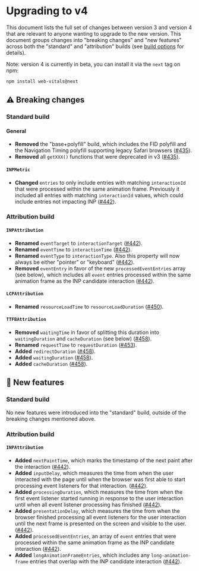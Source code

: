 # Upgrading to v4

This document lists the full set of changes between version 3 and version 4 that are relevant to anyone wanting to upgrade to the new version. This document groups changes into "breaking changes" and "new features" across both the "standard" and "attribution" builds (see [build options](/#build-options) for details).

Note: version 4 is currently in beta, you can install it via the `next` tag on npm:

```sh
npm install web-vitals@next
```

## ⚠️ Breaking changes

### Standard build

#### General

- **Removed** the "base+polyfill" build, which includes the FID polyfill and the Navigation Timing polyfill supporting legacy Safari browsers ([#435](https://github.com/GoogleChrome/web-vitals/pull/435)).
- **Removed** all `getXXX()` functions that were deprecated in v3 ([#435](https://github.com/GoogleChrome/web-vitals/pull/435)).

#### `INPMetric`

- **Changed** `entries` to only include entries with matching `interactionId` that were processed within the same animation frame. Previously it included all entries with matching `interactionId` values, which could include entries not impacting INP ([#442](https://github.com/GoogleChrome/web-vitals/pull/442)).

### Attribution build

#### `INPAttribution`

- **Renamed** `eventTarget` to `interactionTarget` ([#442](https://github.com/GoogleChrome/web-vitals/pull/442)).
- **Renamed** `eventTime` to `interactionTime` ([#442](https://github.com/GoogleChrome/web-vitals/pull/442)).
- **Renamed** `eventType` to `interactionType`. Also this property will now always be either "pointer" or "keyboard" ([#442](https://github.com/GoogleChrome/web-vitals/pull/442)).
- **Removed** `eventEntry` in favor of the new `processedEventEntries` array (see below), which includes all `event` entries processed within the same animation frame as the INP candidate interaction ([#442](https://github.com/GoogleChrome/web-vitals/pull/442)).

#### `LCPAttribution`

- **Renamed** `resourceLoadTime` to `resourceLoadDuration` ([#450](https://github.com/GoogleChrome/web-vitals/pull/450)).

#### `TTFBAttribution`

- **Removed** `waitingTime` in favor of splitting this duration into `waitingDuration` and `cacheDuration` (see below) ([#458](https://github.com/GoogleChrome/web-vitals/pull/458)).
- **Renamed** `requestTime` to `requestDuration` ([#453](https://github.com/GoogleChrome/web-vitals/pull/453)).
- **Added** `redirectDuration` ([#458](https://github.com/GoogleChrome/web-vitals/pull/458)).
- **Added** `waitingDuration` ([#458](https://github.com/GoogleChrome/web-vitals/pull/458)).
- **Added** `cacheDuration` ([#458](https://github.com/GoogleChrome/web-vitals/pull/458)).

## 🚀 New features

### Standard build

No new features were introduced into the "standard" build, outside of the breaking changes mentioned above.

### Attribution build

#### `INPAttribution`

- **Added** `nextPaintTime`, which marks the timestamp of the next paint after the interaction ([#442](https://github.com/GoogleChrome/web-vitals/pull/442)).
- **Added** `inputDelay`, which measures the time from when the user interacted with the page until when the browser was first able to start processing event listeners for that interaction. ([#442](https://github.com/GoogleChrome/web-vitals/pull/442)).
- **Added** `processingDuration`, which measures the time from when the first event listener started running in response to the user interaction until when all event listener processing has finished ([#442](https://github.com/GoogleChrome/web-vitals/pull/442)).
- **Added** `presentationDelay`, which measures the time from when the browser finished processing all event listeners for the user interaction until the next frame is presented on the screen and visible to the user. ([#442](https://github.com/GoogleChrome/web-vitals/pull/442)).
- **Added** `processedEventEntries`, an array of `event` entries that were processed within the same animation frame as the INP candidate interaction ([#442](https://github.com/GoogleChrome/web-vitals/pull/442)).
- **Added** `longAnimationFrameEntries`, which includes any `long-animation-frame` entries that overlap with the INP candidate interaction ([#442](https://github.com/GoogleChrome/web-vitals/pull/442)).
